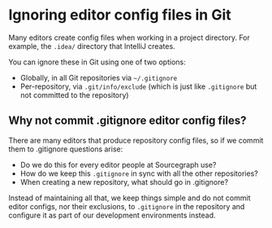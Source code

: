 # Ignoring editor config files in Git

Many editors create config files when working in a project directory. For example, the `.idea/` directory that IntelliJ creates.

You can ignore these in Git using one of two options:

- Globally, in all Git repositories via `~/.gitignore`
- Per-repository, via `.git/info/exclude` (which is just like `.gitignore` but not committed to the repository)

## Why not commit .gitignore editor config files?

There are many editors that produce repository config files, so if we commit them to .gitignore questions arise:

- Do we do this for every editor people at Sourcegraph use?
- How do we keep this `.gitignore` in sync with all the other repositories?
- When creating a new repository, what should go in .gitignore?

Instead of maintaining all that, we keep things simple and do not commit editor configs, nor their exclusions, to `.gitignore` in the repository and configure it as part of our development environments instead.
